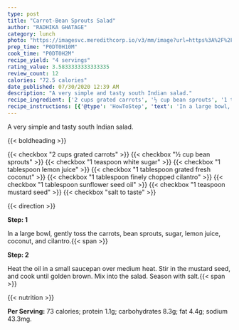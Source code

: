 ```yaml
---
type: post
title: "Carrot-Bean Sprouts Salad"
author: "RADHIKA GHATAGE"
category: lunch
photo: "https://imagesvc.meredithcorp.io/v3/mm/image?url=https%3A%2F%2Fimages.media-allrecipes.com%2Fuserphotos%2F5173452.jpg"
prep_time: "P0DT0H10M"
cook_time: "P0DT0H2M"
recipe_yield: "4 servings"
rating_value: 3.5833333333333335
review_count: 12
calories: "72.5 calories"
date_published: 07/30/2020 12:39 AM
description: "A very simple and tasty south Indian salad."
recipe_ingredient: ['2 cups grated carrots', '½ cup bean sprouts', '1 teaspoon white sugar', '1 tablespoon lemon juice', '1 tablespoon grated fresh coconut', '1 tablespoon finely chopped cilantro', '1 tablespoon sunflower seed oil', '1 teaspoon mustard seed', 'salt to taste']
recipe_instructions: [{'@type': 'HowToStep', 'text': 'In a large bowl, gently toss the carrots, bean sprouts, sugar, lemon juice, coconut, and cilantro.\n'}, {'@type': 'HowToStep', 'text': 'Heat the oil in a small saucepan over medium heat. Stir in the mustard seed, and cook until golden brown. Mix into the salad. Season with salt.\n'}]
---
```


A very simple and tasty south Indian salad. 

{{< boldheading >}}

{{< checkbox "2 cups grated carrots" >}}
{{< checkbox "½ cup bean sprouts" >}}
{{< checkbox "1 teaspoon white sugar" >}}
{{< checkbox "1 tablespoon lemon juice" >}}
{{< checkbox "1 tablespoon grated fresh coconut" >}}
{{< checkbox "1 tablespoon finely chopped cilantro" >}}
{{< checkbox "1 tablespoon sunflower seed oil" >}}
{{< checkbox "1 teaspoon mustard seed" >}}
{{< checkbox "salt to taste" >}}


{{< direction >}}

**Step: 1**

In a large bowl, gently toss the carrots, bean sprouts, sugar, lemon juice, coconut, and cilantro.{{< span >}}

**Step: 2**

Heat the oil in a small saucepan over medium heat. Stir in the mustard seed, and cook until golden brown. Mix into the salad. Season with salt.{{< span >}}

{{< nutrition >}}

**Per Serving:** 73 calories; protein 1.1g; carbohydrates 8.3g; fat 4.4g; sodium 43.3mg.